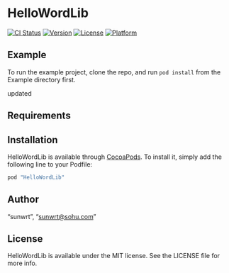 # HelloWordLib

[![CI Status](http://img.shields.io/travis/“sunwrt”/HelloWordLib.svg?style=flat)](https://travis-ci.org/“sunwrt”/HelloWordLib)
[![Version](https://img.shields.io/cocoapods/v/HelloWordLib.svg?style=flat)](http://cocoapods.org/pods/HelloWordLib)
[![License](https://img.shields.io/cocoapods/l/HelloWordLib.svg?style=flat)](http://cocoapods.org/pods/HelloWordLib)
[![Platform](https://img.shields.io/cocoapods/p/HelloWordLib.svg?style=flat)](http://cocoapods.org/pods/HelloWordLib)

## Example

To run the example project, clone the repo, and run `pod install` from the Example directory first.

updated 
## Requirements

## Installation

HelloWordLib is available through [CocoaPods](http://cocoapods.org). To install
it, simply add the following line to your Podfile:

```ruby
pod "HelloWordLib"
```

## Author

“sunwrt”, “sunwrt@sohu.com”

## License

HelloWordLib is available under the MIT license. See the LICENSE file for more info.
